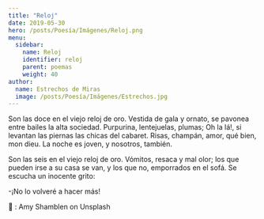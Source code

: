 ```yaml
---
title: "Reloj"
date: 2019-05-30
hero: /posts/Poesía/Imágenes/Reloj.png
menu:
  sidebar:
    name: Reloj
    identifier: reloj
    parent: poemas
    weight: 40
author:
  name: Estrechos de Miras
  image: /posts/Poesía/Imágenes/Estrechos.jpg
---
```


Son las doce en el viejo reloj de oro. Vestida de gala y ornato, se pavonea entre bailes la alta sociedad. Purpurina, lentejuelas, plumas; Oh la lá!, si levantan las piernas las chicas del cabaret. Risas, champán, amor, qué bien, mon dieu. La noche es joven, y nosotros, también.

Son las seis en el viejo reloj de oro. Vómitos, resaca y mal olor; los que pueden irse a su casa se van, y los que no, emporrados en el sofá. Se escucha un inocente grito:

-¡No lo volveré a hacer más!

📸 : Amy Shamblen on Unsplash
